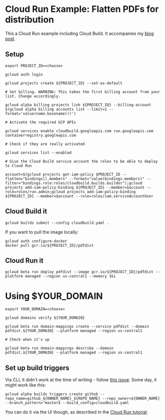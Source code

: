 # Cloud Run Example: Flatten PDFs for distribution

This a Cloud Run example including Cloud Build. It accompanies my [blog post](https://blog.hypescaler.com).

## Setup

```
export PROJECT_ID=<choose>

gcloud auth login

gcloud projects create ${PROJECT_ID} --set-as-default

# Set billing. WARNING: This takes the first billing account from your list. Change accordingly.

gcloud alpha billing projects link ${PROJECT_ID} --billing-account $(gcloud alpha billing accounts list --limit=1 --format='value(name.basename())')

# Activate the required GCP APIs

gcloud services enable cloudbuild.googleapis.com run.googleapis.com containerregistry.googleapis.com

# Check if they are really activated

gcloud services list --enabled

# Give the Cloud Build service account the roles to be able to deploy to Cloud Run

account=$(gcloud projects get-iam-policy $PROJECT_ID --flatten="bindings[].members" --format="value(bindings.members)" --filter="bindings.role:roles/cloudbuild.builds.builder");gcloud projects add-iam-policy-binding ${PROJECT_ID} --member=$account --role=roles/run.admin;gcloud projects add-iam-policy-binding ${PROJECT_ID} --member=$account --role=roles/iam.serviceAccountUser
```

## Cloud Build it

```
gcloud builds submit --config cloudbuild.yaml .
```


If you want to pull the image locally:

```
gcloud auth configure-docker
docker pull gcr.io/${PROJECT_ID}/pdfdist
```

## Cloud Run it

```
gcloud beta run deploy pdfdist --image gcr.io/${PROJECT_ID}/pdfdist --platform managed --region us-central1 --memory 1Gi
```

# Using $YOUR_DOMAIN

```
export YOUR_DOMAIN=<choose>

gcloud domains verify ${YOUR_DOMAIN}

gcloud beta run domain-mappings create --service pdfdist --domain pdfdist.${YOUR_DOMAIN} --platform managed --region us-central1

# Check when it's up

gcloud beta run domain-mappings describe --domain pdfdist.${YOUR_DOMAIN} --platform managed --region us-central1

```

## Set up build triggers

Via CLI, it didn't work at the time of writing - follow [this issue](https://github.com/GoogleCloudPlatform/cloud-builders/issues/99). Some day, it might work like this:

```
gcloud alpha builds triggers create github --repo_name=github_${OWNER_NAME}_${REPO_NAME} --repo_owner=${OWNER_NAME} --branch_pattern=^master$ --build_config=cloudbuild.yaml
```

You can do it via the UI though, as described in the [Cloud Run tutorial](https://cloud.google.com/run/docs/continuous-deployment).





